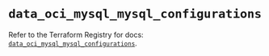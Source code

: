 # `data_oci_mysql_mysql_configurations`

Refer to the Terraform Registry for docs: [`data_oci_mysql_mysql_configurations`](https://registry.terraform.io/providers/oracle/oci/7.19.0/docs/data-sources/mysql_mysql_configurations).

